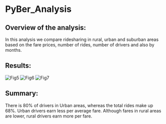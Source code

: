 # PyBer_Analysis

## Overview of the analysis:

In this analysis we compare ridesharing in rural, urban and suburban areas based on the fare prices, number of rides, number of drivers and also by months.

## Results:

![Fig5](https://user-images.githubusercontent.com/114771735/201246360-3c122103-4230-4ae4-a936-a6acb70f30d2.png)
![Fig6](https://user-images.githubusercontent.com/114771735/201246373-d73d3c7f-e8a2-4395-96da-7731c706e7ea.png)
![Fig7](https://user-images.githubusercontent.com/114771735/201246386-1bf42f58-b862-4faf-a392-08917ef0b376.png)

## Summary:

There is 80% of drivers in Urban areas, whereas the total rides make up 68%.
Urban drivers earn less per average fare. 
Although fares in rural areas are lower, rural drivers earn more per fare.
